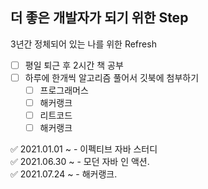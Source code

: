 ## 더 좋은 개발자가 되기 위한 Step

3년간 정체되어 있는 나를 위한 Refresh

* [ ] 평일 퇴근 후 2시간 책 공부
* [ ] 하루에 한개씩 알고리즘 풀어서 깃북에 첨부하기
  * [ ] 프로그래머스
  * [ ] 해커랭크
  * [ ] 리트코드
  * [ ] 해커랭크

✅ 2021.01.01 ~ - 이펙티브 자바 스터디  
✅ 2021.06.30 ~ - 모던 자바 인 액션.  
✅ 2021.07.24 ~ - 해커랭크.   






